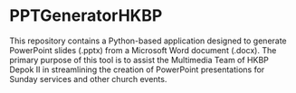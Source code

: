 # PPTGeneratorHKBP
This repository contains a Python-based application designed to generate PowerPoint slides (.pptx) from a Microsoft Word document (.docx). The primary purpose of this tool is to assist the Multimedia Team of HKBP Depok II in streamlining the creation of PowerPoint presentations for Sunday services and other church events.

